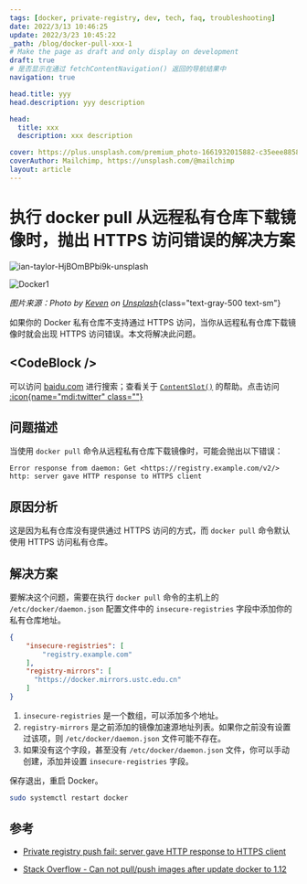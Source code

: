 ```yaml
---
tags: [docker, private-registry, dev, tech, faq, troubleshooting]
date: 2022/3/13 10:46:25
update: 2022/3/23 10:45:22
_path: /blog/docker-pull-xxx-1
# Make the page as draft and only display on development
draft: true
# 是否显示在通过 fetchContentNavigation() 返回的导航结果中
navigation: true

head.title: yyy
head.description: yyy description

head:
  title: xxx
  description: xxx description

cover: https://plus.unsplash.com/premium_photo-1661932015882-c35eee885897
coverAuthor: Mailchimp, https://unsplash.com/@mailchimp
layout: article
---
```


# 执行 docker pull 从远程私有仓库下载镜像时，抛出 HTTPS 访问错误的解决方案

<!-- ![1.gif](/111.gif) -->

<!-- <video controls="" autoplay="" name="media">
  <source src="/111.mp4" type="video/mp4">
</video> -->



![ian-taylor-HjBOmBPbi9k-unsplash](/Users/ktgu/Pictures/typora/ian-taylor-HjBOmBPbi9k-unsplash.jpg)


![Docker1](https://plus.unsplash.com/premium_photo-1661932015882-c35eee885897)

_图片来源：Photo by [Keven](https://unsplash.com/@kevin) on [Unsplash](https://unsplash.com)_{class="text-gray-500 text-sm"}

如果你的 Docker 私有仓库不支持通过 HTTPS 访问，当你从远程私有仓库下载镜像时就会出现 HTTPS 访问错误。本文将解决此问题。

## \<CodeBlock />

可以访问 [baidu.com](https://baidu.com) 进行搜索；查看关于 [`ContentSlot()`](https://baidu.com)  的帮助。点击访问 [:icon{name="mdi:twitter" class=""}](https://twitter.com)


## 问题描述

当使用 `docker pull` 命令从远程私有仓库下载镜像时，可能会抛出以下错误：

```
Error response from daemon: Get <https://registry.example.com/v2/> http: server gave HTTP response to HTTPS client
```

## 原因分析

这是因为私有仓库没有提供通过 HTTPS 访问的方式，而 `docker pull` 命令默认使用 HTTPS 访问私有仓库。

## 解决方案

要解决这个问题，需要在执行 `docker pull` 命令的主机上的 `/etc/docker/daemon.json` 配置文件中的 `insecure-registries` 字段中添加你的私有仓库地址。

```json [/etc/docker/daemon.json]
{
    "insecure-registries": [
        "registry.example.com"
    ],
    "registry-mirrors": [
      "https://docker.mirrors.ustc.edu.cn"
    ]
}
```

1. `insecure-registries` 是一个数组，可以添加多个地址。
2. `registry-mirrors` 是之前添加的镜像加速源地址列表。如果你之前没有设置过该项，则 `/etc/docker/daemon.json` 文件可能不存在。
3. 如果没有这个字段，甚至没有 `/etc/docker/daemon.json` 文件，你可以手动创建，添加并设置 `insecure-registries` 字段。

保存退出，重启 Docker。

```bash
sudo systemctl restart docker
```

## 参考

- [Private registry push fail: server gave HTTP response to HTTPS client](https://github.com/docker/distribution/issues/1874)

- [Stack Overflow - Can not pull/push images after update docker to 1.12](http://stackoverflow.com/questions/38695515/can-not-pull-push-images-after-update-docker-to-1-12)









